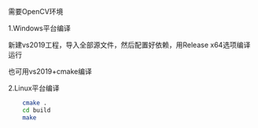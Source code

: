 需要OpenCV环境

1.Windows平台编译
    
新建vs2019工程，导入全部源文件，然后配置好依赖，用Release x64选项编译运行

也可用vs2019+cmake编译

2.Linux平台编译
```sh
    cmake .
    cd build
    make
```